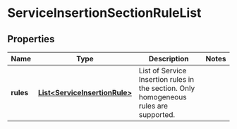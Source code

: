 # ServiceInsertionSectionRuleList

## Properties
Name | Type | Description | Notes
------------ | ------------- | ------------- | -------------
**rules** | [**List&lt;ServiceInsertionRule&gt;**](ServiceInsertionRule.md) | List of Service Insertion rules in the section. Only homogeneous rules are supported. | 
